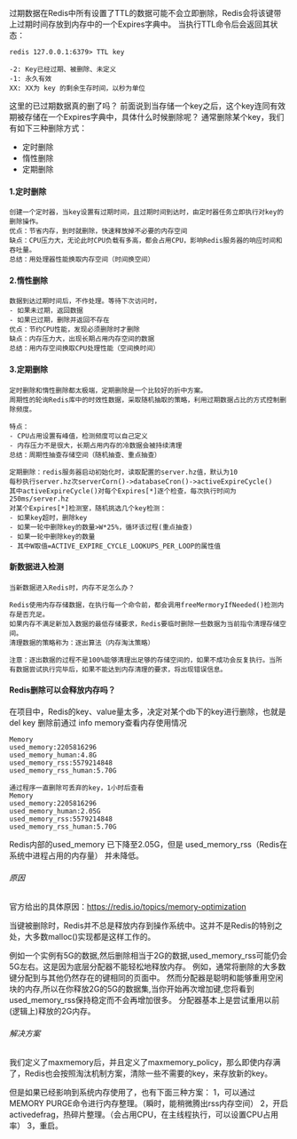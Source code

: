 
过期数据在Redis中所有设置了TTL的数据可能不会立即删除，Redis会将该键带上过期时间存放到内存中的一个Expires字典中。
当执行TTL命令后会返回其状态：
```
redis 127.0.0.1:6379> TTL key 

-2: Key已经过期、被删除、未定义
-1: 永久有效 
XX: XX为 key 的剩余生存时间，以秒为单位 
```
这里的已过期数据真的删了吗？
前面说到当存储一个key之后，这个key连同有效期被存储在一个Expires字典中，具体什么时候删除呢？
通常删除某个key，我们有如下三种删除方式：
- 定时删除
- 惰性删除
- 定期删除

#### 1.定时删除
```
创建一个定时器，当key设置有过期时间，且过期时间到达时，由定时器任务立即执行对key的删除操作。
优点：节省内存，到时就删除，快速释放掉不必要的内存空间
缺点：CPU压力大，无论此时CPU负载有多高，都会占用CPU，影响Redis服务器的响应时间和吞吐量。
总结：用处理器性能换取内存空间（时间换空间）
```
#### 2.惰性删除
```
数据到达过期时间后，不作处理。等待下次访问时，
- 如果未过期，返回数据
- 如果已过期，删除并返回不存在
优点：节约CPU性能，发现必须删除时才删除
缺点：内存压力大，出现长期占用内存空间的数据
总结：用内存空间换取CPU处理性能（空间换时间）
```
#### 3.定期删除
```
定时删除和惰性删除都太极端，定期删除是一个比较好的折中方案。
周期性的轮询Redis库中的时效性数据，采取随机抽取的策略，利用过期数据占比的方式控制删除频度。

特点：
- CPU占用设置有峰值，检测频度可以自己定义
- 内存压力不是很大，长期占用内存的冷数据会被持续清理
总结：周期性抽查存储空间（随机抽查、重点抽查）

定期删除：redis服务器启动初始化时，读取配置的server.hz值，默认为10
每秒执行server.hz次serverCorn()->databaseCron()->activeExpireCycle()
其中activeExpireCycle()对每个Expires[*]逐个检查，每次执行时间为250ms/server.hz
对某个Expires[*]检测室，随机挑选几个key检测：
- 如果key超时，删除key
- 如果一轮中删除key的数量>W*25%，循环该过程(重点抽查)
- 如果一轮中删除key的数量
- 其中W取值=ACTIVE_EXPIRE_CYCLE_LOOKUPS_PER_LOOP的属性值
```
#### 新数据进入检测
```
当新数据进入Redis时，内存不足怎么办？

Redis使用内存存储数据，在执行每一个命令前，都会调用freeMermoryIfNeeded()检测内存是否充足。
如果内存不满足新加入数据的最低存储要求，Redis要临时删除一些数据为当前指令清理存储空间。
清理数据的策略称为：逐出算法（内存淘汰策略）

注意：逐出数据的过程不是100%能够清理出足够的存储空间的，如果不成功会反复执行。当所有数据尝试执行完毕后，如果不能达到内存清理的要求，将出现错误信息。
```
#### Redis删除可以会释放内存吗？

在项目中，Redis的key、value量太多，决定对某个db下的key进行删除，也就是del key
删除前通过 info memory查看内存使用情况
```
Memory
used_memory:2205816296
used_memory_human:4.8G
used_memory_rss:5579214848
used_memory_rss_human:5.70G

通过程序一直删除可丢弃的key，1小时后查看
Memory
used_memory:2205816296
used_memory_human:2.05G
used_memory_rss:5579214848
used_memory_rss_human:5.70G
```
Redis内部的used_memory 已下降至2.05G，但是 used_memory_rss（Redis在系统中进程占用的内存量） 并未降低。

###### 原因
官方给出的具体原因：https://redis.io/topics/memory-optimization

当键被删除时，Redis并不总是释放内存到操作系统中。这并不是Redis的特别之处，大多数malloc()实现都是这样工作的。

例如一个实例有5G的数据,然后删除相当于2G的数据,used_memory_rss可能仍会5G左右。这是因为底层分配器不能轻松地释放内存。
例如，通常将删除的大多数键分配到与其他仍然存在的键相同的页面中。
然而分配器是聪明和能够重用空闲块的内存,所以在你释放2G的5G的数据集,当你开始再次增加键,您将看到used_memory_rss保持稳定而不会再增加很多。
分配器基本上是尝试重用以前(逻辑上)释放的2G内存。
###### 解决方案
我们定义了maxmemory后，并且定义了maxmemory_policy，那么即使内存满了，Redis也会按照淘汰机制方案，清除一些不需要的key，来存放新的key。

但是如果已经影响到系统内存使用了，也有下面三种方案：
1，可以通过 MEMORY PURGE命令进行内存整理。（瞬时，能稍微腾出rss内存空间）
2，开启activedefrag，热碎片整理。（会占用CPU，在主线程执行，可以设置CPU占用率）
3，重启。













